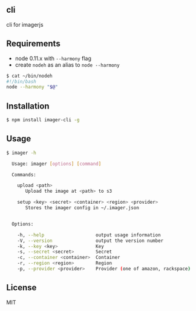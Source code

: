 ## cli

cli for imagerjs

## Requirements

* node 0.11.x with `--harmony` flag
* create `nodeh` as an alias to `node --harmony`

```sh
$ cat ~/bin/nodeh
#!/bin/bash
node --harmony "$@"
```

## Installation

```sh
$ npm install imager-cli -g
```

## Usage

```sh
$ imager -h

  Usage: imager [options] [command]

  Commands:

    upload <path>
       Upload the image at <path> to s3

    setup <key> <secret> <container> <region> <provider>
       Stores the imager config in ~/.imager.json


  Options:

    -h, --help                   output usage information
    -V, --version                output the version number
    -k, --key <key>              Key
    -s, --secret <secret>        Secret
    -c, --container <container>  Container
    -r, --region <region>        Region
    -p, --provider <provider>    Provider (one of amazon, rackspace)

```

## License

MIT
